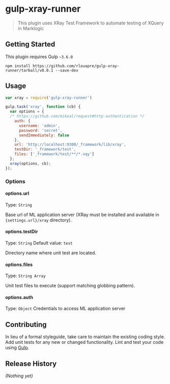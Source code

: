 # gulp-xray-runner

> This plugin uses XRay Test Framework to automate testing of XQuery in Marklogic

## Getting Started
This plugin requires Gulp `~3.6.0`

```shell
npm install https://github.com/rlouapre/gulp-xray-runner/tarball/v0.0.1 --save-dev
```

## Usage

```javascript
var xray = require('gulp-xray-runner')

gulp.task('xray', function (cb) {
  var options = {
  /* https://github.com/mikeal/request#http-authentication */
    auth: {
      username: 'admin',
      password: 'secret',
      sendImmediately: false
    },
    url: 'http://localhost:9300/_framework/lib/xray',
    testDir: '_framework/test',
    files: ['_framework/test/**/*.xqy']
  };
  xray(options, cb);
});

```

### Options

#### options.url
Type: `String`

Base url of ML application server (XRay must be installed and available in ```{settings.url}/xray``` directory).

#### options.testDir
Type: `String`
Default value: `test`

Directory name where unit test are located.

#### options.files
Type: `String Array`

Unit test files to execute (support matching globbing pattern).

#### options.auth
Type: `Object`
Credentials to access ML application server

## Contributing
In lieu of a formal styleguide, take care to maintain the existing coding style. Add unit tests for any new or changed functionality. Lint and test your code using [Gulp](https://github.com/gulpjs/gulp/tree/master/docs/writing-a-plugin).

## Release History
_(Nothing yet)_
